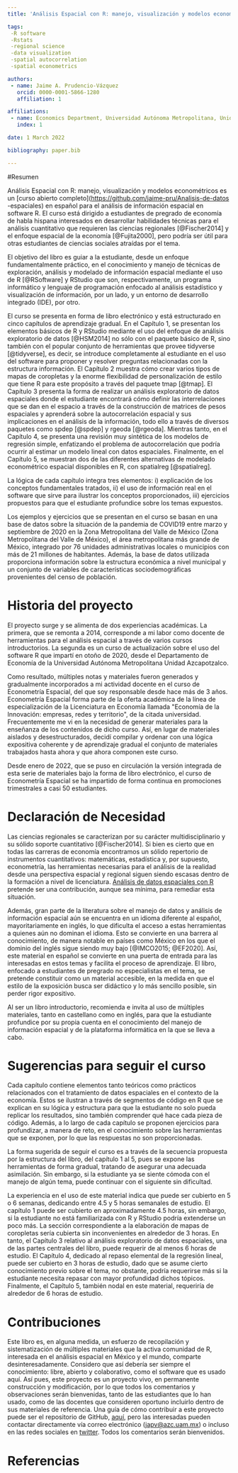 ```yaml
---
title: 'Análisis Espacial con R: manejo, visualización y modelos econométricos'

tags:
 -R software
 -Rstats
 -regional science
 -data visualization
 -spatial autocorrelation
 -spatial econometrics

authors:
 - name: Jaime A. Prudencio-Vázquez 
   orcid: 0000-0001-5866-1280
   affiliation: 1

affiliations:
 - name: Economics Department, Universidad Autónoma Metropolitana, Unidad Azcapotzalco, CDMX, México.  
   index: 1

date: 1 March 2022

bibliography: paper.bib

---
```

#Resumen

Análisis Espacial con R: manejo, visualización y modelos econométricos es un [curso abierto completo](https://github.com/jaime-pru/Analisis-de-datos -espaciales) en español para el análisis de información espacial en software R. El curso está dirigido a estudiantes de pregrado de economía de habla hispana interesados en desarrollar habilidades técnicas para el análisis cuantitativo que requieren las ciencias regionales [@Fischer2014] y el enfoque espacial de la economía [@Fujita2000], pero podría ser útil para otras estudiantes de ciencias sociales atraídas por el tema.

El objetivo del libro es guiar a la estudiante, desde un enfoque fundamentalmente práctico, en el conocimiento y manejo de técnicas de exploración, análisis y modelado de información espacial mediante el uso de R [@RSoftware] y RStudio que son, respectivamente, un programa informático y lenguaje de programación enfocado al análisis estadístico y visualización de información, por un lado, y un entorno de desarrollo integrado (IDE), por otro.

El curso se presenta en forma de libro electrónico y está estructurado en cinco capítulos de aprendizaje gradual. En el Capítulo 1, se presentan los elementos básicos de R y RStudio mediante el uso del enfoque de análisis exploratorio de datos [@HSM2014] no sólo con el paquete básico de R, sino también con el popular conjunto de herramientas que provee tidyverse [@tidyverse], es decir, se introduce completamente al estudiante en el uso del software para proponer y resolver preguntas relacionadas con la estructura información. El Capítulo 2 muestra cómo crear varios tipos de mapas de coropletas y la enorme flexibilidad de personalización de estilo que tiene R para este propósito a través del paquete tmap [@tmap]. El Capítulo 3 presenta la forma de realizar un análisis exploratorio de datos espaciales donde el estudiante encontrará cómo definir las interrelaciones que se dan en el espacio a través de la construcción de matrices de pesos espaciales y aprenderá sobre la autocorrelación espacial y sus implicaciones en el análisis de la información, todo ello a través de diversos paquetes como spdep [@spdep] y rgeoda [@rgeoda]. Mientras tanto, en el Capítulo 4, se presenta una revisión muy sintética de los modelos de regresión simple, enfatizando el problema de autocorrelación que podría ocurrir al estimar un modelo lineal con datos espaciales. Finalmente, en el Capítulo 5, se muestran dos de las diferentes alternativas de modelado econométrico espacial disponibles en R, con spatialreg [@spatialreg].

La lógica de cada capítulo integra tres elementos: i) explicación de los conceptos fundamentales tratados, ii) el uso de información real en el software que sirve para ilustrar los conceptos proporcionados, iii) ejercicios propuestos para que el estudiante profundice sobre los temas expuestos.

Los ejemplos y ejercicios que se presentan en el curso se basan en una base de datos sobre la situación de la pandemia de COVID19 entre marzo y septiembre de 2020 en la Zona Metropolitana del Valle de México (Zona Metropolitana del Valle de México), el área metropolitana más grande de México, integrado por 76 unidades administrativas locales o municipios con más de 21 millones de habitantes. Además, la base de datos utilizada proporciona información sobre la estructura económica a nivel municipal y un conjunto de variables de características sociodemográficas provenientes del censo de población.

# Historia del proyecto

El proyecto surge y se alimenta de dos experiencias académicas. La primera, que se remonta a 2014, corresponde a mi labor como docente de herramientas para el análisis espacial a través de varios cursos introductorios. La segunda es un curso de actualización sobre el uso del software R que impartí en otoño de 2020, desde el Departamento de Economía de la Universidad Autónoma Metropolitana Unidad Azcapotzalco.  

Como resultado, múltiples notas y materiales fueron generados y gradualmente incorporados a mi actividad docente en el curso de Econometría Espacial, del que soy responsable desde hace más de 3 años. Econometría Espacial forma parte de la oferta académica de la línea de especialización de la Licenciatura en Economía llamada "Economía de la Innovación: empresas, redes y territorio", de la citada universidad. Frecuentemente me vi en la necesidad de generar materiales para la enseñanza de los contenidos de dicho curso. Así, en lugar de materiales aislados y desestructurados, decidí compilar y ordenar con una lógica expositiva coherente y de aprendizaje gradual el conjunto de materiales trabajados hasta ahora y que ahora componen este curso.

Desde enero de 2022, que se puso en circulación la versión integrada de esta serie de materiales bajo la forma de libro electrónico, el curso de Econometría Espacial se ha impartido de forma continua en promociones trimestrales a casi 50 estudiantes.

# Declaración de Necesidad

Las ciencias regionales se caracterizan por su carácter multidisciplinario y su sólido soporte cuantitativo [@Fischer2014]. Si bien es cierto que en todas las carreras de economía encontramos un sólido repertorio de instrumentos cuantitativos: matemáticas, estadística y, por supuesto, econometría, las herramientas necesarias para el análisis de la realidad desde una perspectiva espacial y regional siguen siendo escasas dentro de la formación a nivel de licenciatura. [Análisis de datos espaciales con R](https://jaime-pru.github.io/Analisis-de-datos-espaciales/index.html) pretende ser una contribución, aunque sea mínima, para remediar esta situación.

Además, gran parte de la literatura sobre el manejo de datos y análisis de información espacial aún se encuentra en un idioma diferente al español, mayoritariamente en inglés, lo que dificulta el acceso a estas herramientas a quienes aún no dominan el idioma. Esto se convierte en una barrera al conocimiento, de manera notable en países como México en los que el dominio del inglés sigue siendo muy bajo [@IMCO2015; @EF2020]. Así, este material en español se convierte en una puerta de entrada para las interesadas en estos temas y facilita el proceso de aprendizaje.
El libro, enfocado a estudiantes de pregrado no especialistas en el tema, se pretende constituir como un material accesible, en la medida en que el estilo de la exposición busca ser didáctico y lo más sencillo posible, sin perder rigor expositivo.

Al ser un libro introductorio, recomienda e invita al uso de múltiples materiales, tanto en castellano como en inglés, para que la estudiante profundice por su propia cuenta en el conocimiento del manejo de información espacial y de la plataforma informática en la que se lleva a cabo.

# Sugerencias para seguir el curso

Cada capítulo contiene elementos tanto teóricos como prácticos relacionados con el tratamiento de datos espaciales en el contexto de la economía. Estos se ilustran a través de segmentos de código en R que se explican en su lógica y estructura para que la estudiante no solo pueda replicar los resultados, sino también comprender qué hace cada pieza de código. Además, a lo largo de cada capítulo se proponen ejercicios para profundizar, a manera de reto, en el conocimiento sobre las herramientas que se exponen, por lo que las respuestas no son proporcionadas.  

La forma sugerida de seguir el curso es a través de la secuencia propuesta por la estructura del libro, del capítulo 1 al 5, pues se expone las herramientas de forma gradual, tratando de asegurar una adecuada asimilación. Sin embargo, si la estudiante ya se siente cómoda con el manejo de algún tema, puede continuar con el siguiente sin dificultad.

La experiencia en el uso de este material indica que puede ser cubierto en 5 o 6 semanas, dedicando entre 4.5 y 5 horas semanales de estudio. El capítulo 1 puede ser cubierto en aproximadamente 4.5 horas, sin embargo, si la estudiante no está familiarizada con R y RStudio podría extenderse un poco más. La sección correspondiente a la elaboración de mapas de coropletas sería cubierta sin inconvenientes en alrededor de 3 horas. En tanto, el Capítulo 3 relativo al análisis exploratorio de datos espaciales, una de las partes centrales del libro, puede requerir de al menos 6 horas de estudio. El Capítulo 4, dedicado al repaso elemental de la regresión lineal, puede ser cubierto en 3 horas de estudio, dado que se asume cierto conocimiento previo sobre el tema, no obstante, podría requerirse más si la estudiante necesita repasar con mayor profundidad dichos tópicos. Finalmente, el Capítulo 5, también nodal en este material, requeriría de alrededor de 6 horas de estudio.

# Contribuciones

Este libro es, en alguna medida, un esfuerzo de recopilación y sistematización de múltiples materiales que la activa comunidad de R, interesada en el análisis espacial en México y el mundo, comparte desinteresadamente.
Considero que así debería ser siempre el conocimiento: libre, abierto y colaborativo, como el software que es usado aquí. Así pues, este proyecto es un proyecto vivo, en permanente construcción y modificación, por lo que todos los comentarios y observaciones serán bienvenidas, tanto de las estudiantes que lo han usado, como de las docentes que consideren oportuno incluirlo dentro de sus materiales de referencia.
Una guía de cómo contribuir a este proyecto puede ser el repositorio de GitHub, [aquí](https://github.com/jaime-pru/Analisis-de-datos-espaciales/blob/main/Contributing.md), pero las interesadas pueden contactar directamente vía correo electrónico (japv@azc.uam.mx) o incluso en las redes sociales en [twitter](https://twitter.com/jaime_pru). Todos los comentarios serán bienvenidos.

# Referencias
